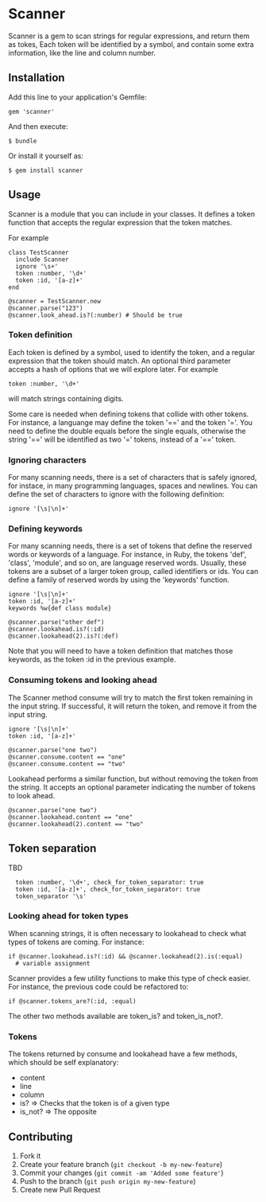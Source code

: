 # Scanner

Scanner is a gem to scan strings for regular expressions, and return
them as tokes, Each token will be identified by a symbol, and contain
some extra information, like the line and column number.

## Installation

Add this line to your application's Gemfile:

    gem 'scanner'

And then execute:

    $ bundle

Or install it yourself as:

    $ gem install scanner

## Usage

Scanner is a module that you can include in your classes. It defines a
token function that accepts the regular expression that the token
matches.

For example

    class TestScanner
      include Scanner
      ignore '\s+'
      token :number, '\d+'
      token :id, '[a-z]+'
    end

    @scanner = TestScanner.new
    @scanner.parse("123")
    @scanner.look_ahead.is?(:number) # Should be true

### Token definition
Each token is defined by a symbol, used to identify the token, and a
regular expression that the token should match. An optional third
parameter accepts a hash of options that we will explore later. For
example

    token :number, '\d+'

will match strings containing digits.

Some care is needed when defining tokens that collide with other
tokens. For instance, a languange may define the token '==' and the
token '='. You need to define the double equals before the single
equals, otherwise the string '==' will be identified as two '=' tokens,
instead of a '==' token. 

### Ignoring characters
For many scanning needs, there is a set of characters that is safely
ignored, for instace, in many programming languages, spaces and
newlines. You can define the set of characters to ignore with the
following definition:

    ignore '[\s|\n]+'

### Defining keywords
For many scanning needs, there is a set of tokens that define the
reserved words or keywords of a language. For instance, in Ruby, the
tokens 'def', 'class', 'module', and so on, are language reserved words.
Usually, these tokens are a subset of a larger token group, called
identifiers or ids. You can define a family of reserved words by using
the 'keywords' function. 

    ignore '[\s|\n]+'
    token :id, '[a-z]+'
    keywords %w{def class module}

    @scanner.parse("other def")
    @scanner.lookahead.is?(:id)
    @scanner.lookahead(2).is?(:def)

Note that you will need to have a token definition that matches those
keywords, as the token :id in the previous example.

### Consuming tokens and looking ahead
The Scanner method consume will try to match the first token remaining
in the input string. If successful, it will return the token, and remove
it from the input string.
    
    ignore '[\s|\n]+'
    token :id, '[a-z]+'

    @scanner.parse("one two")
    @scanner.consume.content == "one"
    @scanner.consume.content == "two"

Lookahead performs a similar function, but without removing the token
from the string. It accepts an optional parameter indicating the number
of tokens to look ahead.

    @scanner.parse("one two")
    @scanner.lookahead.content == "one"
    @scanner.lookahead(2).content == "two"

## Token separation
TBD

      token :number, '\d+', check_for_token_separator: true
      token :id, '[a-z]+', check_for_token_separator: true
      token_separator '\s'

### Looking ahead for token types
When scanning strings, it is often necessary to lookahead to check what
types of tokens are coming. For instance:

    if @scanner.lookahead.is?(:id) && @scanner.lookahead(2).is(:equal)
      # variable assignment

Scanner provides a few utility functions to make this type of check
easier. For instance, the previous code could be refactored to:

    if @scanner.tokens_are?(:id, :equal)

The other two methods available are token_is? and token_is_not?.

### Tokens
The tokens returned by consume and lookahead have a few  methods, which
should be self explanatory: 

* content
* line
* column
* is? => Checks that the token is of a given type
* is_not? => The opposite

## Contributing

1. Fork it
2. Create your feature branch (`git checkout -b my-new-feature`)
3. Commit your changes (`git commit -am 'Added some feature'`)
4. Push to the branch (`git push origin my-new-feature`)
5. Create new Pull Request
